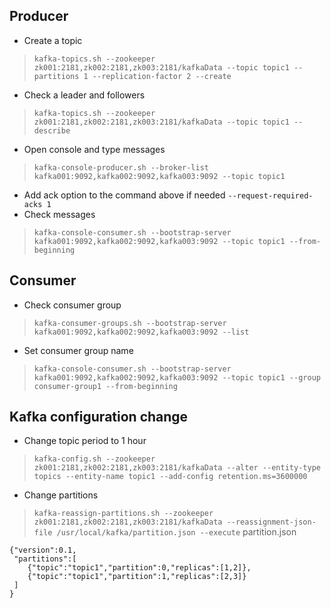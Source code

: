 ## Producer
- Create a topic
>`kafka-topics.sh --zookeeper zk001:2181,zk002:2181,zk003:2181/kafkaData --topic topic1 --partitions 1 --replication-factor 2 --create`
- Check a leader and followers
>`kafka-topics.sh --zookeeper zk001:2181,zk002:2181,zk003:2181/kafkaData --topic topic1 --describe`
- Open console and type messages
>`kafka-console-producer.sh --broker-list kafka001:9092,kafka002:9092,kafka003:9092 --topic topic1`
- Add ack option to the command above if needed `--request-required-acks 1` 
- Check messages
>`kafka-console-consumer.sh --bootstrap-server kafka001:9092,kafka002:9092,kafka003:9092 --topic topic1 --from-beginning`
## Consumer
- Check consumer group
>`kafka-consumer-groups.sh --bootstrap-server kafka001:9092,kafka002:9092,kafka003:9092 --list`
- Set consumer group name
>`kafka-console-consumer.sh --bootstrap-server kafka001:9092,kafka002:9092,kafka003:9092 --topic topic1 --group consumer-group1 --from-beginning`
## Kafka configuration change
- Change topic period to 1 hour
>`kafka-config.sh --zookeeper zk001:2181,zk002:2181,zk003:2181/kafkaData --alter --entity-type topics --entity-name topic1 --add-config retention.ms=3600000`
- Change partitions
>`kafka-reassign-partitions.sh --zookeeper zk001:2181,zk002:2181,zk003:2181/kafkaData --reassignment-json-file /usr/local/kafka/partition.json --execute`
> partition.json
```
{"version":0.1,
 "partitions":[
    {"topic":"topic1","partition":0,"replicas":[1,2]},
    {"topic":"topic1","partition":1,"replicas":[2,3]}
 ]  
}
```

